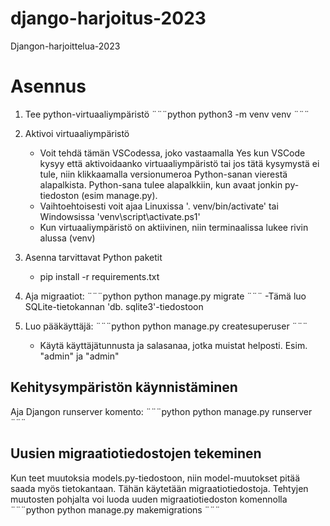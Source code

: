 # django-harjoitus-2023
Djangon-harjoittelua-2023

# Asennus

1. Tee python-virtuaaliympäristö
    ¨¨¨python
    python3 -m venv venv
    ¨¨¨

2. Aktivoi virtuaaliympäristö
    - Voit tehdä tämän VSCodessa, joko vastaamalla Yes kun VSCode kysyy
      että aktivoidaanko virtuaaliympäristö tai jos tätä kysymystä ei 
      tule, niin klikkaamalla versionumeroa Python-sanan vierestä
      alapalkista. Python-sana tulee alapalkkiin, kun avaat jonkin
      py-tiedoston (esim manage.py).
    - Vaihtoehtoisesti voit ajaa Linuxissa '. venv/bin/activate' tai
      Windowsissa 'venv\script\activate.ps1'
    - Kun virtuaaliympäristö on aktiivinen, niin terminaalissa lukee rivin alussa (venv)

3. Asenna tarvittavat Python paketit
    - pip install -r requirements.txt

4. Aja migraatiot:
    ¨¨¨python
    python manage.py migrate
    ¨¨¨
    -Tämä luo SQLite-tietokannan 'db.
    sqlite3'-tiedostoon

5. Luo pääkäyttäjä:
    ¨¨¨python
    python manage.py createsuperuser
    ¨¨¨
    - Käytä käyttäjätunnusta ja salasanaa, jotka muistat helposti.
      Esim. "admin" ja "admin"

## Kehitysympäristön käynnistäminen

Aja Djangon runserver komento:
¨¨¨python
python manage.py runserver
¨¨¨

## Uusien migraatiotiedostojen tekeminen

Kun teet muutoksia models.py-tiedostoon, niin model-muutokset pitää
saada myös tietokantaan. Tähän käytetään migraatiotiedostoja.
Tehtyjen muutosten pohjalta voi luoda uuden migraatiotiedoston komennolla
¨¨¨python
python manage.py makemigrations
¨¨¨
